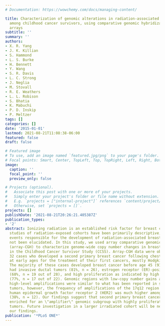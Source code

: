 ```yaml
---
# Documentation: https://wowchemy.com/docs/managing-content/

title: Characterization of genomic alterations in radiation-associated breast cancer
  among childhood cancer survivors, using comparative genomic hybridization (CGH)
  arrays
subtitle: ''
summary: ''
authors:
- X. R. Yang
- J. K. Killian
- S. Hammond
- L. S. Burke
- H. Bennett
- Y. Wang
- S. R. Davis
- L. C. Strong
- J. Neglia
- M. Stovall
- R. E. Weathers
- L. L. Robison
- S. Bhatia
- K. Mabuchi
- P. D. Inskip
- P. Meltzer
tags: []
categories: []
date: '2015-01-01'
lastmod: 2021-08-21T11:08:38-06:00
featured: false
draft: false

# Featured image
# To use, add an image named `featured.jpg/png` to your page's folder.
# Focal points: Smart, Center, TopLeft, Top, TopRight, Left, Right, BottomLeft, Bottom, BottomRight.
image:
  caption: ''
  focal_point: ''
  preview_only: false

# Projects (optional).
#   Associate this post with one or more of your projects.
#   Simply enter your project's folder or file name without extension.
#   E.g. `projects = ["internal-project"]` references `content/project/deep-learning/index.md`.
#   Otherwise, set `projects = []`.
projects: []
publishDate: '2021-08-21T20:26:21.405387Z'
publication_types:
- '2'
abstract: Ionizing radiation is an established risk factor for breast cancer. Epidemiologic
  studies of radiation-exposed cohorts have been primarily descriptive; molecular
  events responsible for the development of radiation-associated breast cancer have
  not been elucidated. In this study, we used array comparative genomic hybridization
  (array-CGH) to characterize genome-wide copy number changes in breast tumors collected
  in the Childhood Cancer Survivor Study (CCSS). Array-CGH data were obtained from
  32 cases who developed a second primary breast cancer following chest irradiation
  at early ages for the treatment of their first cancers, mostly Hodgkin lymphoma.
  The majority of these cases developed breast cancer before age 45 (91%, n = 29),
  had invasive ductal tumors (81%, n = 26), estrogen receptor (ER)-positive staining
  (68%, n = 19 out of 28), and high proliferation as indicated by high Ki-67 staining
  (77%, n = 17 out of 22). Genomic regions with low-copy number gains and losses and
  high-level amplifications were similar to what has been reported in sporadic breast
  tumors, however, the frequency of amplifications of the 17q12 region containing
  human epidermal growth factor receptor 2 (HER2) was much higher among CCSS cases
  (38%, n = 12). Our findings suggest that second primary breast cancers in CCSS were
  enriched for an \"amplifier\" genomic subgroup with highly proliferative breast
  tumors. Future investigation in a larger irradiated cohort will be needed to confirm
  our findings.
publication: '*PLoS ONE*'
---
```

